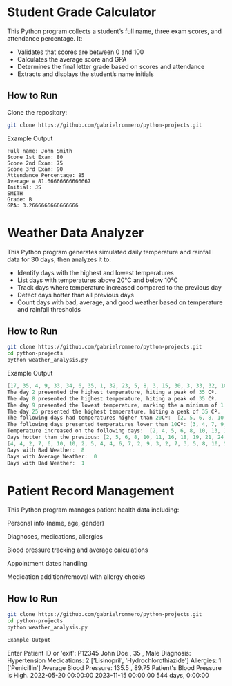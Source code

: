 # Student Grade Calculator

This Python program collects a student’s full name, three exam scores, and attendance percentage. It:

- Validates that scores are between 0 and 100
- Calculates the average score and GPA
- Determines the final letter grade based on scores and attendance
- Extracts and displays the student’s name initials

## How to Run

Clone the repository:

   ```bash
   git clone https://github.com/gabrielrommero/python-projects.git
```

Example Output
````
Full name: John Smith
Score 1st Exam: 80
Score 2nd Exam: 75
Score 3rd Exam: 90
Attendance Percentage: 85
Average = 81.66666666666667
Initial: JS
SMITH
Grade: B
GPA: 3.2666666666666666
````
# Weather Data Analyzer
This Python program generates simulated daily temperature and rainfall data for 30 days, then analyzes it to:

- Identify days with the highest and lowest temperatures
- List days with temperatures above 20°C and below 10°C
- Track days where temperature increased compared to the previous day
- Detect days hotter than all previous days
- Count days with bad, average, and good weather based on temperature and rainfall thresholds

## How to Run

```bash
git clone https://github.com/gabrielrommero/python-projects.git
cd python-projects
python weather_analysis.py
```
Example Output
```csharp
[17, 35, 4, 9, 33, 34, 6, 35, 1, 32, 23, 5, 8, 3, 15, 30, 3, 33, 32, 10, 33, 16, 6, 30, 35, 25, 6, 15, 9, 33]
The day 2 presented the highest temperature, hiting a peak of 35 Cº.
The day 8 presented the highest temperature, hiting a peak of 35 Cº.
The day 9 presented the lowest temperature, marking the a minimum of 1 Cº.
The day 25 presented the highest temperature, hiting a peak of 35 Cº.
The following days had temperatures higher than 20Cº:  [2, 5, 6, 8, 10, 11, 16, 18, 19, 21, 24, 25, 26, 30]
The following days presented temperatures lower than 10Cº: [3, 4, 7, 9, 12, 13, 14, 17, 23, 27, 29]
Temperature increased on the following days:  [2, 4, 5, 6, 8, 10, 13, 15, 16, 18, 21, 24, 25, 28, 30]
Days hotter than the previous: [2, 5, 6, 8, 10, 11, 16, 18, 19, 21, 24, 25, 26, 30]
[4, 4, 2, 7, 6, 10, 10, 2, 5, 4, 4, 6, 7, 2, 9, 3, 2, 7, 3, 5, 8, 10, 5, 10, 9, 1, 9, 9, 4, 6]
Days with Bad Weather:  8
Days with Average Weather:  0
Days with Bad Weather:  1
```

# Patient Record Management
This Python program manages patient health data including:

Personal info (name, age, gender)

Diagnoses, medications, allergies

Blood pressure tracking and average calculations

Appointment dates handling

Medication addition/removal with allergy checks

## How to Run
```bash
git clone https://github.com/gabrielrommero/python-projects.git
cd python-projects
python weather_analysis.py

Example Output
```
Enter Patient ID or 'exit': P12345
John Doe , 35 , Male
Diagnosis:  Hypertension
Medications:  2 ['Lisinopril', 'Hydrochlorothiazide']
Allergies:  1 ['Penicillin']
Average Blood Pressure:  135.5 , 89.75
Patient's Blood Pressure is High.
2022-05-20 00:00:00
2023-11-15 00:00:00
544 days, 0:00:00
```
